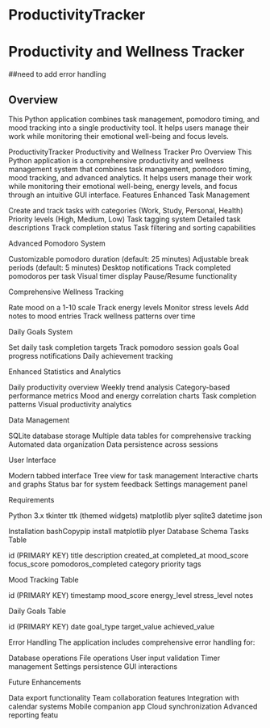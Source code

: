 # ProductivityTracker
# Productivity and Wellness Tracker

##need to add error handling

## Overview
This Python application combines task management, pomodoro timing, and mood tracking into a single productivity tool. It helps users manage their work while monitoring their emotional well-being and focus levels.

ProductivityTracker
Productivity and Wellness Tracker Pro
Overview
This Python application is a comprehensive productivity and wellness management system that combines task management, pomodoro timing, mood tracking, and advanced analytics. It helps users manage their work while monitoring their emotional well-being, energy levels, and focus through an intuitive GUI interface.
Features
Enhanced Task Management

Create and track tasks with categories (Work, Study, Personal, Health)
Priority levels (High, Medium, Low)
Task tagging system
Detailed task descriptions
Track completion status
Task filtering and sorting capabilities

Advanced Pomodoro System

Customizable pomodoro duration (default: 25 minutes)
Adjustable break periods (default: 5 minutes)
Desktop notifications
Track completed pomodoros per task
Visual timer display
Pause/Resume functionality

Comprehensive Wellness Tracking

Rate mood on a 1-10 scale
Track energy levels
Monitor stress levels
Add notes to mood entries
Track wellness patterns over time

Daily Goals System

Set daily task completion targets
Track pomodoro session goals
Goal progress notifications
Daily achievement tracking

Enhanced Statistics and Analytics

Daily productivity overview
Weekly trend analysis
Category-based performance metrics
Mood and energy correlation charts
Task completion patterns
Visual productivity analytics

Data Management

SQLite database storage
Multiple data tables for comprehensive tracking
Automated data organization
Data persistence across sessions

User Interface

Modern tabbed interface
Tree view for task management
Interactive charts and graphs
Status bar for system feedback
Settings management panel

Requirements

Python 3.x
tkinter
ttk (themed widgets)
matplotlib
plyer
sqlite3
datetime
json

Installation
bashCopypip install matplotlib plyer
Database Schema
Tasks Table

id (PRIMARY KEY)
title
description
created_at
completed_at
mood_score
focus_score
pomodoros_completed
category
priority
tags

Mood Tracking Table

id (PRIMARY KEY)
timestamp
mood_score
energy_level
stress_level
notes

Daily Goals Table

id (PRIMARY KEY)
date
goal_type
target_value
achieved_value

Error Handling
The application includes comprehensive error handling for:

Database operations
File operations
User input validation
Timer management
Settings persistence
GUI interactions

Future Enhancements

Data export functionality
Team collaboration features
Integration with calendar systems
Mobile companion app
Cloud synchronization
Advanced reporting featu
